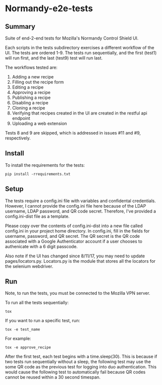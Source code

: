 Normandy-e2e-tests
====================


Summary
-------
Suite of end-2-end tests for Mozilla's Normandy Control Shield UI. 


Each scripts in the tests subdirectory exercises a different workflow of the UI. The tests are ordered 1-9. The tests run sequentially, and the first (test1) will run first, and the last (test9) test will run last.


The workflows tested are:

1. Adding a new recipe 
2. Filling out the recipe form
3. Editing a recipe
4. Approving a recipe
5. Publishing a recipe
6. Disabling a recipe
7. Cloning a recipe
8. Verifying that recipes created in the UI are created in the restful api endpoint
9. Uploading a web extension

Tests 8 and 9 are skipped, which is addressed in issues #11 and #9, respectively.


Install
-------


To install the requirements for the tests:

```
pip install -rrequirements.txt
```

Setup
-------

The tests require a config.ini file with variables and confidental credentials. However, I cannot provide the config.ini file here because of the LDAP username, LDAP password, and QR code secret. Therefore, I've provided a config.ini-dist file as a template.

Please copy over the contents of config.ini-dist into a new file called config.ini in your project home directory. In config.ini, fill in the fields for username, password, and QR secret. The QR secret is the QR code associated with a Google Authenticator account if a user chooses to authenicate with a 6 digit passcode.

Also note if the UI has changed since 8/11/17, you may need to update pages/locators.py. Locators.py is the module that stores all the locators for the selenium webdriver.

Run
-------
Note, to run the tests, you must be connected to the Mozilla VPN server.

To run all the tests sequentially:

```
tox
```

If you want to run a specific test, run:

```
tox -e test_name
```

For example:

```
tox -e approve_recipe
```

After the first test, each test begins with a time.sleep(30). This is because if two tests run sequentially without a sleep, the following test may use the some QR code as the previous test for logging into duo authentication. This would cause the following test to automatically fail because QR codes cannot be reused within a 30 second timespan.